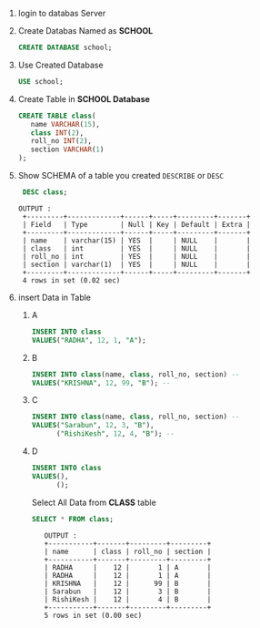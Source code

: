 1. login to databas Server
2. Create Databas Named as **SCHOOL**
   ```sql
   CREATE DATABASE school;
   ```
3. Use Created Database
   ```sql
   USE school;
   ```
4. Create Table in **SCHOOL Database**
   ```sql
   CREATE TABLE class(
      name VARCHAR(15),
      class INT(2),
      roll_no INT(2),
      section VARCHAR(1)
   );
   ```
5. Show SCHEMA of a table you created
   `DESCRIBE` or `DESC`

   ```sql
    DESC class;
   ```

   ```plaintext
   OUTPUT :
    +---------+-------------+------+-----+---------+-------+
    | Field   | Type        | Null | Key | Default | Extra |
    +---------+-------------+------+-----+---------+-------+
    | name    | varchar(15) | YES  |     | NULL    |       |
    | class   | int         | YES  |     | NULL    |       |
    | roll_no | int         | YES  |     | NULL    |       |
    | section | varchar(1)  | YES  |     | NULL    |       |
    +---------+-------------+------+-----+---------+-------+
    4 rows in set (0.02 sec)
   ```

6. insert Data in Table

   1. A

      ```sql
      INSERT INTO class
      VALUES("RADHA", 12, 1, "A");
      ```

   2. B

      ```sql
      INSERT INTO class(name, class, roll_no, section) --
      VALUES("KRISHNA", 12, 99, "B"); --
      ```

   3. C

      ```sql
      INSERT INTO class(name, class, roll_no, section) --
      VALUES("Sarabun", 12, 3, "B"),
            ("RishiKesh", 12, 4, "B"); --
      ```

   4. D

      ```sql
      INSERT INTO class
      VALUES(),
            ();
      ```

      Select All Data from **CLASS** table

      ```sql
      SELECT * FROM class;
      ```

      ```plaintext
         OUTPUT :
         +-----------+-------+---------+---------+
         | name      | class | roll_no | section |
         +-----------+-------+---------+---------+
         | RADHA     |    12 |       1 | A       |
         | RADHA     |    12 |       1 | A       |
         | KRISHNA   |    12 |      99 | B       |
         | Sarabun   |    12 |       3 | B       |
         | RishiKesh |    12 |       4 | B       |
         +-----------+-------+---------+---------+
         5 rows in set (0.00 sec)
      ```
